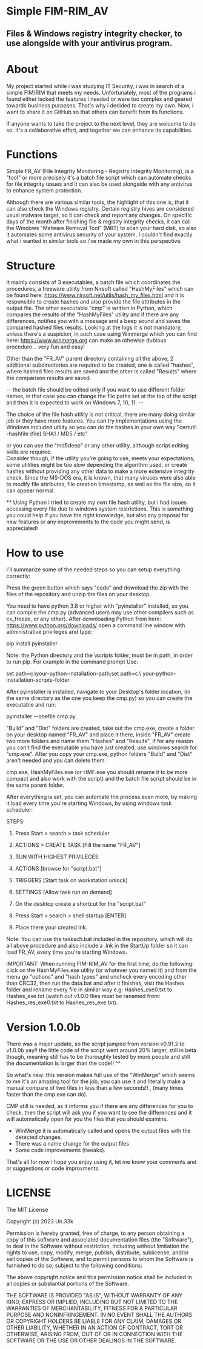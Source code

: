 # Simple FIM-RIM_AV

## Files & Windows registry integrity checker, to use alongside with your antivirus program. 


# About


My project started while i was studying IT Security, i was in search of a simple 
FIM/RIM that meets my needs. Unfortunately, most of the programs i found either 
lacked the features i needed or were too complex and geared towards business 
purposes. That's why i decided to create my own. Now, i want to share it on 
GitHub so that others can benefit from its functions. 

If anyone wants to take the project to the next level, they are welcome to
do so. It's a collaborative effort, and together we can enhance its capabilities.



# Functions


Simple FR_AV (File Integrity Monitoring - Registry Integrity Monitoring), is a "tool" 
or more precisely it's a batch file script which can automate checks for file integrity 
issues and it can also be used alongside with any antivirus to enhance system protection.

Although there are various similar tools, the highlight of this one is, that it can
also check the Windows registry. Certain registry hives are considered usual malware 
target, so it can check and report any changes. On specific days of the month after 
finishing file & registry integrity checks, it can call the Windows "Malware Removal 
Tool" (MRT) to scan your hard disk, so also it automates some antivirus security of your 
system. I couldn't find exactly what i wanted in similar tools so i've made my own in 
this perspective.




# Structure


It mainly consists of 3 executables, a batch file which coordinates the procedures, a freeware 
utility from Nirsoft called "HashMyFiles" which can be found here: 
https://www.nirsoft.net/utils/hash_my_files.html and it is responsible to create hashes and also 
provide the file attributes in the output file. The other executable "cmp" is written in Python, 
which compares the results of the "HashMyFiles" utility and if there are any differences, notifies 
you with a message and a beep sound and saves the compared hashed files results. Looking at the logs 
it is not mandatory, unless there's a suspicion, in such case using Winmerge which you can find 
here: https://www.winmerge.org can make an othewise dubious procedure... very fun and easy!

Other than the "FR_AV" parent directory containing all the above, 2 additional subdirectories 
are required to be created, one is called "hashes", where hashed files results are saved and 
the other is called "Results" where the comparison results are saved.

-- the batch file should be edited only if you want to use different folder names, in that case
you can change the file paths set at the top of the script and then it is expected to work on
Windows 7, 10, 11. --


The choice of the file hash utility is not critical, there are many doing similar job or they have 
more features. You can try implementations using the Windows included utility so you can do the 
hashes in your own way "certutil -hashfile (file) SHA1 / MD5 / etc"

or you can use the "md5deep" or any other utility, although script editing skills are required.  
Consider though, if the utility you're going to use, meets your expectations, some utilities 
might be too slow depending the algorithm used, or create hashes without providing any other 
data to make a more extensive integrity check. Since the MS-DOS era, it is known, that many 
viruses were also able to modify file attributes, file creation timestamp, as well as the file 
size, so it can appear normal.


** Using Python i tried to create my own file hash utility, but i had issues accessing every 
file due to windows system restrictions. This is something you could help if you have the 
right knowledge, but also any proposal for new features or any improvements to the code you 
might send, is appreciated!



# How to use

I'll summarize some of the needed steps so you can setup everything correctly:

Press the green button which says "code" and download the zip with the files of 
the repository and unzip the files on your desktop.

You need to have python 3.8 or higher with "pyinstaller" installed, so you can 
compile the cmp.py (advanced users may use other compilers such as cx_freeze, 
or any other). After downloading Python from here: https://www.python.org/downloads/ 
open a command line window with administrative privileges and type:


pip install pyinstaller


Note: the Python directory and the \scripts folder, must be in path, in order to run
pip. For example in the command prompt Use:
  
set path=c:\your-python-installation-path;set path=c:\ your-python-installation-scripts-folder

After pyinstaller is installed, navigate to your Desktop's folder location, (in the 
same directory as the one you keep the cmp.py) so you can create the executable and 
run: 


pyinstaller --onefile cmp.py


"Build" and "Dist" folders are created, take out the cmp.exe, create a folder on your 
desktop named "FR_AV" and place it there, inside "FR_AV" create two more folders and 
name them "Hashes" and "Results", if for any reason you can't find the executable 
you have just created, use windows search for "cmp.exe". After you copy your cmp.exe,
python folders "Build" and "Dist" aren't needed and you can delete them.


cmp.exe, HashMyFiles.exe (or HMF.exe you should rename it to be more compact and also
work with the script) and the batch file script should be in the same parent folder.

After everything is set, you can automate the process even more, by making it load every 
time you're starting Windows, by using windows task scheduler:

STEPS:

1. Press Start > search > task scheduler
  
2. ACTIONS > CREATE TASK [Fill the name "FR_AV"]
  
3. RUN WITH HIGHEST PRIVILEGES
  
4. ACTIONS [browse for "script.bat"]
  
5. TRIGGERS [Start task on workstation unlock]
  
6. SETTINGS [Allow task run on demand]
  
7. On the desktop create a shortcut for the "script.bat" 
  
8. Press Start > search > shell:startup [ENTER]

9. Place there your created lnk.

Note: You can use the tasksch.bat included in the repository, which will do all above 
procedure and also include a .lnk in the StartUp folder so it can load FR_AV, every time 
you're starting Windows.
  
  
IMPORTANT: When running FIM-RIM_AV for the first time, do the following: click on the
HashMyFiles.exe utility (or whatever you named it) and from the menu go "options" and
"hash types" and uncheck every encoding other than CRC32, then run the data.bat and after 
it finishes, visit the Hashes folder and rename every file in similar way e.g: 
Hashes_exe0.txt to Hashes_exe.txt (watch out v1.0.0 files must be ranamed from: 
Hashes_res_exe0.txt to Hashes_res_exe.txt).


# Version 1.0.0b 

There was a major update, so the script jumped from version v0.91.2 to v1.0.0b yay!!
the little code of the script went around 20% larger, still in beta though, meaning 
still has to be thoroughly tested by more people and still the documentation is
larger than the code!! ^^

So what's new: this version makes full use of the "WinMerge" which seems to me it's 
an amazing tool for the job, you can use it and literally make a manual compare of two 
files in less than a few seconds!! , (many times faster than the cmp.exe can do).

CMP still is needed, as it informs you if there are any differences for you to check,
then the script will ask you if you want to see the differences and it will automatically
open for you the files that you should examine.

- WinMerge it is automatically called and opens the output files with the detected changes.
- There was a name change for the output files
- Some code improvements (tweaks).


That's all for now i hope you enjoy using it, let me know your comments and or suggestions 
or code improvments.


# LICENSE
  

The MIT License

Copyright (c) 2023 Un.33k 

Permission is hereby granted, free of charge, to any person obtaining a copy 
of this software and associated documentation files (the "Software"), to deal 
in the Software without restriction, including without limitation the rights 
to use, copy, modify, merge, publish, distribute, sublicense, and/or sell copies 
of the Software, and to permit persons to whom the Software is furnished to do so, 
subject to the following conditions:

The above copyright notice and this permission notice shall be included in all 
copies or substantial portions of the Software.

THE SOFTWARE IS PROVIDED "AS IS", WITHOUT WARRANTY OF ANY KIND, EXPRESS OR IMPLIED, 
INCLUDING BUT NOT LIMITED TO THE WARRANTIES OF MERCHANTABILITY, FITNESS FOR A 
PARTICULAR PURPOSE AND NONINFRINGEMENT. IN NO EVENT SHALL THE AUTHORS OR COPYRIGHT 
HOLDERS BE LIABLE FOR ANY CLAIM, DAMAGES OR OTHER LIABILITY, WHETHER IN AN ACTION 
OF CONTRACT, TORT OR OTHERWISE, ARISING FROM, OUT OF OR IN CONNECTION WITH THE 
SOFTWARE OR THE USE OR OTHER DEALINGS IN THE SOFTWARE.

